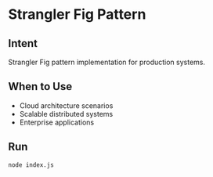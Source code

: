 # Strangler Fig Pattern

## Intent
Strangler Fig pattern implementation for production systems.

## When to Use
- Cloud architecture scenarios
- Scalable distributed systems
- Enterprise applications

## Run
```bash
node index.js
```
